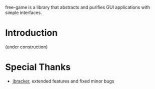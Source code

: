 
free-game is a library that abstracts and purifies GUI applications with simple interfaces.

# Introduction

(under construction)

# Special Thanks

* [jbracker](https://github.com/jbracker), extended features and fixed minor bugs